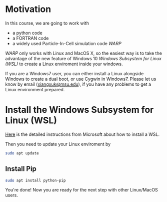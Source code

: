 # Motivation
In this course, we are going to work with 
- a python code
- a FORTRAN code
- a widely used Particle-In-Cell simulation code *WARP*

*WARP* only works with Linux and MacOS X, so the easiest way is to take the advantage of the new feature of Windows 10 *Windows Subsystem for Linux (WSL)* to create a Linux enviroment inside your windows.

If you are a Windows7 user, you can either install a Linux alongside Windows to create a dual boot, or use Cygwin in Windows7. Please let us know by email (xiangxuk@msu.edu), if you have any problems to get a Linux environment prepared.

# Install the Windows Subsystem for Linux (WSL)
[Here](https://docs.microsoft.com/en-us/windows/wsl/install-win10) is the detailed instructions from Microsoft about how to install a WSL. 

Then you need to update your Linux enviroment by
```bash
sudo apt update
```

## Install Pip
```bash
sudo apt install python-pip
```

You're done! Now you are ready for the next step with other Linux/MacOS users.
